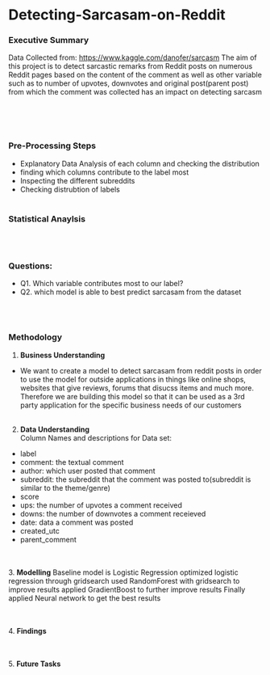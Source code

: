# Detecting-Sarcasam-on-Reddit
### Executive Summary
Data Collected from: https://www.kaggle.com/danofer/sarcasm
The aim of this project is to detect sarcastic remarks from Reddit posts on numerous Reddit pages based on the content of the comment as well as other variable such as to number of upvotes, downvotes and original post(parent post) from which the comment was collected has an impact on detecting sarcasm 
<br><br>


<br><br>
### Pre-Processing Steps
- Explanatory Data Analysis of each column and checking the distribution
- finding which columns contribute to the label most
- Inspecting the different subreddits
- Checking distrubtion of labels 
<br><br>
### Statistical Anaylsis

<br><br>
### Questions:
- Q1. Which variable contributes most to our label?
- Q2. which model is able to best predict sarcasam from the dataset

<br><br>
### Methodology
1. **Business Understanding** 
- We want to create a model to detect sarcasam from reddit posts in order to use the model for outside applications in things like online shops, websites that give reviews, forums that disucss items and much more. Therefore we are building this model so that it can be used as a 3rd party application for the specific business needs of our customers
<br> <br>
2. **Data Understanding**  
Column Names and descriptions for Data set:
- label
- comment: the textual comment
- author: which user posted that comment
- subreddit: the subreddit that the comment was posted to(subreddit is similar to the theme/genre)
- score
- ups: the number of upvotes a comment received
- downs: the number of downvotes a comment receieved
- date: data a comment was posted
- created_utc
- parent_comment

<br><br>
3. **Modelling**
Baseline model is Logistic Regression
optimized logistic regression through gridsearch
used RandomForest with gridsearch to improve results
applied GradientBoost to further improve results
Finally applied Neural network to get the best results

<br><br>
4. **Findings**

<br><br>
5.  **Future Tasks**


